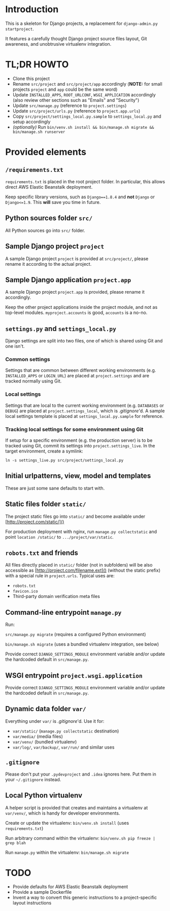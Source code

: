 # Introduction

This is a skeleton for Django projects, a replacement for `django-admin.py startproject`.

It features a carefully thought Django project source files layout, Git awareness, and unobtrusive virtualenv integration.

# TL;DR HOWTO

* Clone this project
* Rename `src/project` and `src/project/app` accordingly (**NOTE:** for small projects `project` and `app` could be the same word)
* Update `INSTALLED_APPS`, `ROOT_URLCONF`, `WSGI_APPLICATION` accordingly (also review other sections such as "Emails" and "Security")
* Update `src/manage.py` (reference to `project.settings`)
* Update `src/project/urls.py` (reference to `project.app.urls`)
* Copy `src/project/settings_local.py.sample` to `settings_local.py` and setup accordingly
* *(optionally)* Run `bin/venv.sh install && bin/manage.sh migrate && bin/manage.sh runserver`

# Provided elements

## `/requirements.txt`

`requirements.txt` is placed in the root project folder. In particular, this allows direct AWS Elastic Beanstalk deployment.

Keep specific library versions, such as `Django==1.8.4` and **not** `Django` or `Django<=1.9`. This **will** save you time in future.

## Python sources folder `src/`

All Python sources go into `src/` folder.

## Sample Django project `project`

A sample Django project `project` is provided at `src/project/`, please rename it according to the actual project.

## Sample Django application `project.app`

A sample Django project `project.app` is provided, please rename it accordingly.

Keep the other project applications inside the project module, and not as top-level modules. `myproject.accounts` is good, `accounts` is a no-no.

## `settings.py` and `settings_local.py`

Django settings are split into two files, one of which is shared using Git and one isn't.

### Common settings

Settings that are common between different working environments (e.g. `INSTALLED_APPS` or `LOGIN_URL`) are placed at `project.settings` and are tracked normally using Git.

### Local settings

Settings that are local to the current working environment (e.g. `DATABASES` or `DEBUG`) are placed at `project.settings_local`, which is *.gitignore*'d. A sample local settings template is placed at `settings_local.py.sample` for reference.

### Tracking local settings for some environment using Git

If setup for a specific environment (e.g. the production server) is to be tracked using Git, commit its settings into `project.settings_live`. In the target environment, create a symlink:

`ln -s settings_live.py src/project/settings_local.py`

## Initial urlpatterns, view, model and templates

These are just some sane defaults to start with.

## Static files folder `static/`

The project static files go into `static/` and become available under [http://project.com/static/]()

For production deployment with nginx, run `manage.py collectstatic` and point `location /static/` to `.../project/var/static`.

## `robots.txt` and friends

All files directly placed in `static/` folder (not in subfolders) will be also accessible as [http://project.com/filename.ext]() (without the static prefix) with a special rule in `project.urls`. Typical uses are:

* `robots.txt`
* `favicon.ico`
* Third-party domain verification meta files

## Command-line entrypoint `manage.py`

Run:

`src/manage.py migrate` (requires a configured Python environment)

`bin/manage.sh migrate` (uses a bundled virtualenv integration, see below)

Provide correct `DJANGO_SETTINGS_MODULE` environment variable and/or update the hardcoded default in `src/manage.py`.

## WSGI entrypoint `project.wsgi.application`

Provide correct `DJANGO_SETTINGS_MODULE` environment variable and/or update the hardcoded default in `src/manage.py`.

## Dynamic data folder `var/`

Everything under `var/` is *.gitignore*'d. Use it for:

* `var/static/` (`manage.py collectstatic` destination)
* `var/media/` (media files)
* `var/venv/` (bundled virtualenv)
* `var/log/`, `var/backup/`, `var/run/` and similar uses

## `.gitignore`

Please don't put your `.pydevproject` and `.idea` ignores here. Put them in your `~/.gitignore` instead.

## Local Python virtualenv

A helper script is provided that creates and maintains a virtualenv at `var/venv/`, which is handy for developer environments.

Create or update the virtualenv: `bin/venv.sh install` (uses `requirements.txt`)

Run arbitrary command within the virtualenv: `bin/venv.sh pip freeze | grep blah`

Run `manage.py` within the virtualenv: `bin/manage.sh migrate`

# TODO

* Provide defaults for AWS Elastic Beanstalk deployment
* Provide a sample Dockerfile
* Invent a way to convert this generic instructions to a project-specific layout instructions
